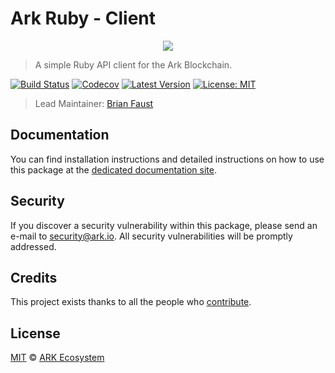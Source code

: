 # Ark Ruby - Client

<p align="center">
    <img src="https://github.com/ArkEcosystem/ruby-client/blob/master/banner.png" />
</p>

> A simple Ruby API client for the Ark Blockchain.

[![Build Status](https://badgen.now.sh/circleci/github/ArkEcosystem/ruby-client)](https://circleci.com/gh/ArkEcosystem/ruby-client)
[![Codecov](https://badgen.now.sh/codecov/c/github/arkecosystem/ruby-client)](https://codecov.io/gh/arkecosystem/ruby-client)
[![Latest Version](https://badgen.now.sh/github/release/ArkEcosystem/ruby-client)](https://github.com/ArkEcosystem/ruby-client/releases)
[![License: MIT](https://badgen.now.sh/badge/license/MIT/green)](https://opensource.org/licenses/MIT)

> Lead Maintainer: [Brian Faust](https://github.com/faustbrian)

## Documentation

You can find installation instructions and detailed instructions on how to use this package at the [dedicated documentation site](https://docs.ark.io/sdk/clients/usage.html).

## Security

If you discover a security vulnerability within this package, please send an e-mail to security@ark.io. All security vulnerabilities will be promptly addressed.

## Credits

This project exists thanks to all the people who [contribute](../../contributors).

## License

[MIT](LICENSE) © [ARK Ecosystem](https://ark.io)
